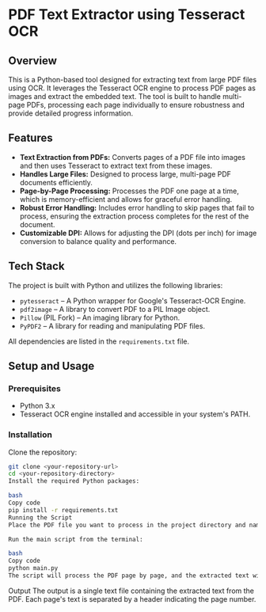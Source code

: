 # PDF Text Extractor using Tesseract OCR

## Overview
This is a Python-based tool designed for extracting text from large PDF files using OCR. It leverages the Tesseract OCR engine to process PDF pages as images and extract the embedded text. The tool is built to handle multi-page PDFs, processing each page individually to ensure robustness and provide detailed progress information.

## Features
- **Text Extraction from PDFs:** Converts pages of a PDF file into images and then uses Tesseract to extract text from these images.
- **Handles Large Files:** Designed to process large, multi-page PDF documents efficiently.
- **Page-by-Page Processing:** Processes the PDF one page at a time, which is memory-efficient and allows for graceful error handling.
- **Robust Error Handling:** Includes error handling to skip pages that fail to process, ensuring the extraction process completes for the rest of the document.
- **Customizable DPI:** Allows for adjusting the DPI (dots per inch) for image conversion to balance quality and performance.

## Tech Stack
The project is built with Python and utilizes the following libraries:
- `pytesseract` – A Python wrapper for Google's Tesseract-OCR Engine.
- `pdf2image` – A library to convert PDF to a PIL Image object.
- `Pillow` (PIL Fork) – An imaging library for Python.
- `PyPDF2` – A library for reading and manipulating PDF files.

All dependencies are listed in the `requirements.txt` file.

## Setup and Usage

### Prerequisites
- Python 3.x
- Tesseract OCR engine installed and accessible in your system's PATH.

### Installation
Clone the repository:

```bash
git clone <your-repository-url>
cd <your-repository-directory>
Install the required Python packages:

bash
Copy code
pip install -r requirements.txt
Running the Script
Place the PDF file you want to process in the project directory and name it CAO.pdf (or modify the pdf_path in main.py).

Run the main script from the terminal:

bash
Copy code
python main.py
The script will process the PDF page by page, and the extracted text will be saved to cao_output_text.txt by default.
```
Output
The output is a single text file containing the extracted text from the PDF. Each page's text is separated by a header indicating the page number.
